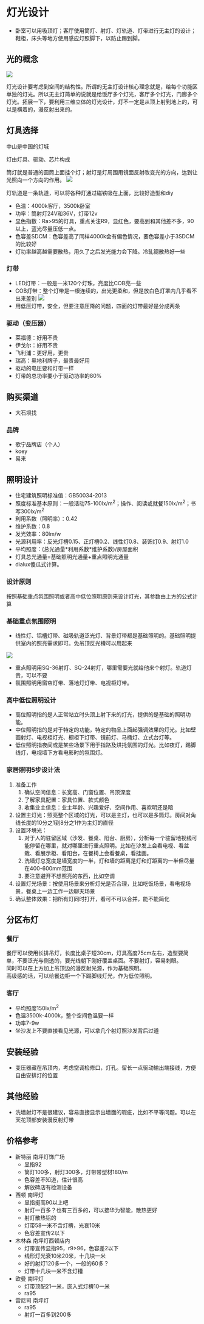 # 灯光设计

* 卧室可以用吸顶灯；客厅使用筒灯、射灯、灯轨道、灯带进行无主灯的设计；鞋柜，床头等地方使用感应灯照脚下，以防止踢到脚。

## 光的概念
![](./img/%E5%85%89.jpg)

灯光设计要考虑到空间的结构性。所谓的无主灯设计核心理念就是，给每个功能区单独的灯光。所以无主灯简单的说就是给饭厅多个灯光，客厅多个灯光，门廊多个灯光。拓展一下，要利用三维立体的灯光设计，灯不一定是从顶上射到地上的，可以是横着的，漫反射出来的。

## 灯具选择

中山是中国的灯城

灯由灯具、驱动、芯片构成

筒灯就是普通的圆筒上面挂个灯；射灯是灯周围用镜面反射改变光的方向，达到让光照向一个方向的作用。
![](./img/%E7%AD%92%E7%81%AF%E5%B0%84%E7%81%AF.jpg)

灯轨道是一条轨道，可以将各种灯通过磁铁吸在上面，比较好造型和diy

* 色温：4000k客厅，3500k卧室
* 功率：筒射灯24V和36V，灯带12v
* 显色指数：Ra>95的灯具，重点关注R9，显红色，要高到和其他差不多，90以上，蓝光尽量压低一点。
* 色容差SDCM：色容差高了同样4000k会有偏色情况，要色容差小于3SDCM的比较好
* 灯功率越高越需要散热，用久了之后发光能力会下降。冷轧钢散热好一些

### 灯带

* LED灯带：一般是一米120个灯珠，亮度比COB亮一些
* COB灯带：整个灯带是一根连续的，出光更柔和，但是放白色灯罩内几乎看不出来差别
![](img/%E7%81%AF%E5%B8%A6%E5%93%81%E7%B1%BB.jpg)
* 用低压灯带，安全，但要注意压降的问题，四面的灯带最好是分成两条

### 驱动（变压器）

* 莱福德：好用不贵
* 伊戈尔：好用不贵
* 飞利浦：更好用，更贵
* 瑞高：奥地利牌子，最贵最好用
* 驱动的电压要和灯带一样
* 灯带的总功率要小于驱动功率的80%

## 购买渠道

* 大石坝找

### 品牌

* 歌宁品牌店（个人）
* koey
* 易来

## 照明设计

* 住宅建筑照明标准值：GB50034-2013
* 照度标准基本原则：一般活动75-100lx/m<sup>2</sup>；操作、阅读或就餐150lx/m<sup>2</sup>；书写300lx/m<sup>2</sup>
* 利用系数（照明率）：0.42
* 维护系数：0.8
* 发光效率：80lm/w
* 光源利用率：反光灯槽0.15、正灯槽0.2、线性灯0.8、装饰灯0.9、射灯1.0
* 平均照度：(总光通量\*利用系数\*维护系数)\/房屋面积
* 灯具总光通量=基础照明光通量+重点照明光通量
* dialux傻瓜式计算。

### 设计原则

按照基础重点氛围照明或者高中低位照明原则来设计灯光，其参数由上方的公式计算

### 基础重点氛围照明

* 线性灯、铝槽灯带、磁吸轨道泛光灯、背景灯带都是基础照明的。基础照明提供室内的照亮需求即可。免吊顶反光槽可以用起来

![](./img/免吊顶反光槽.jpg)

* 重点照明用SQ-36射灯、SQ-24射灯，哪里需要光就给他来个射灯。轨道灯贵，可以不要
* 氛围照明用窗帘灯带、落地灯灯带、电视柜灯带。

### 高中低位照明设计

* 高位照明指的是人正常站立时头顶上射下来的灯光，提供的是基础的照明功能。
* 中位照明指的是对于特定的功能，特定的物品上面起强调效果的灯光。比如壁画射灯、电视柜灯光、橱柜下灯带、镜前灯、马桶灯、立式台灯等。
* 低位照明指夜间或是某些场景下用于指路及烘托氛围的灯光。比如夜灯，踢脚线灯，电视墙下方看电影时的氛围灯。

### 家居照明5步设计法

1. 准备工作
   1. 确认空间信息：长宽高、门窗位置、吊顶深度
   2. 了解家具配置：家具位置、款式颜色
   3. 收集业主信息：业主年龄、兴趣爱好、空间作用、喜欢明还是暗 
2. 设置主灯光：照亮整个区域的灯光，可以是主灯，也可以是多筒灯。房间对角线长度的10分之1到8分之1作为主灯的直径
3. 设置环境光：
   1. 对于人的驻留区域（沙发、餐桌、阳台、厨房），分析每一个驻留地视线可能停留在哪里，就对哪里进行重点照明。比如在沙发上会看电视、看盆栽、看展示柜、看阳台，在餐椅上会看餐桌，看挂画。
   2. 洗墙灯总宽度是墙宽度的一半，灯和墙的距离是灯和灯距离的一半但尽量在400-600mm范围
   3. 要注意避开不想照亮的东西，比如空调
4. 设置灯光场景：按使用场景来分析灯光是否合理，比如吃饭场景，看电视场景，餐桌上一边工作一边聊天场景
5. 确认整体效果：把所有灯同时打开，看可不可以合并，能不能简化

## 分区布灯

### 餐厅

餐厅可以使用长排吊灯，长度比桌子短30cm，灯具高度75cm左右，造型要简单，不要泛光与侧透的，要光线朝下刚好覆盖桌面。不要射灯，容易刺眼。  
同时可以在上方加上吊顶边的漫反射光源，作为基础照明。  
高级感的话，可以给餐边柜一个下踢脚线灯光，作为低位照明。

### 客厅

* 平均照度150lx/m<sup>2</sup>
* 色温3500k-4000k，整个空间色温要一样
* 功率7-9w
* 坐沙发上不要直接看见光源，可以拿几个射灯照沙发背后过道

## 安装经验

* 变压器藏在吊顶内，考虑空调检修口，灯孔。留长一点驱动输出端接线，方便自由安排灯的位置

## 其他经验

* 洗墙射灯不是很建议，容易直接显示出墙面的瑕疵，比如不平等问题。可以在天花顶部安装漫反射灯带

## 价格参考

* 新特丽 南坪灯饰广场
  * 显指92
  * 筒灯100多，射灯300多，灯带带型材180/m
  * 色容差不知道，估计很高
  * 解放碑店有检测设备
* 西顿 南坪灯
  * 显指挺高90以上吧
  * 射灯一百多？也有三百多的，可以接华为智能，散热更好
  * 射灯散热铝的
  * 灯带58一米不含灯槽，光衰10米
  * 色容差宣传2以下
* 木林森 南坪灯西顿店内
  * 灯带宣传显指95，r9>96，色容差2以下
  * 线形灯光衰10米20米，十几块一米
  * 好的射灯120多一个，一般的60多？
  * 灯带十几块一米不含灯槽
* 欧曼 南坪灯
  * 灯带顶配21一米，嵌入式灯槽10一米
  * ra95
* 雷尼司 南坪灯
  * ra95
  * 射灯一百多到200多


